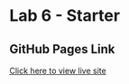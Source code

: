 # Lab 6 - Starter

## GitHub Pages Link
[Click here to view live site](https://lavinma.github.io/Lab6_Starter)